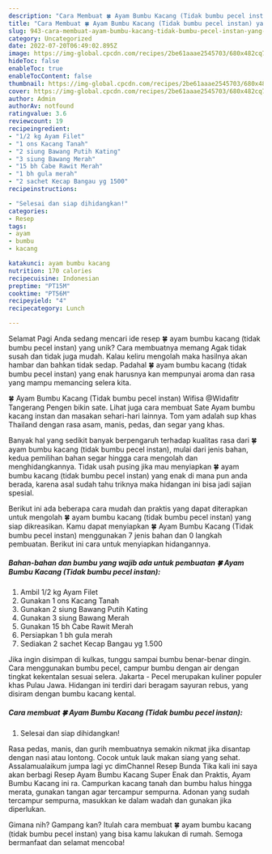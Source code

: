 ```yaml
---
description: "Cara Membuat 🍀 Ayam Bumbu Kacang (Tidak bumbu pecel instan) yang Enak, Lezat"
title: "Cara Membuat 🍀 Ayam Bumbu Kacang (Tidak bumbu pecel instan) yang Enak, Lezat"
slug: 943-cara-membuat-ayam-bumbu-kacang-tidak-bumbu-pecel-instan-yang-enak-lezat
category: Uncategorized
date: 2022-07-20T06:49:02.895Z
image: https://img-global.cpcdn.com/recipes/2be61aaae2545703/680x482cq70/ayam-bumbu-kacang-tidak-bumbu-pecel-instan-foto-resep-utama.jpg
hideToc: false
enableToc: true
enableTocContent: false
thumbnail: https://img-global.cpcdn.com/recipes/2be61aaae2545703/680x482cq70/ayam-bumbu-kacang-tidak-bumbu-pecel-instan-foto-resep-utama.jpg
cover: https://img-global.cpcdn.com/recipes/2be61aaae2545703/680x482cq70/ayam-bumbu-kacang-tidak-bumbu-pecel-instan-foto-resep-utama.jpg
author: Admin
authorAv: notfound
ratingvalue: 3.6
reviewcount: 19
recipeingredient:
- "1/2 kg Ayam Filet"
- "1 ons Kacang Tanah"
- "2 siung Bawang Putih Kating"
- "3 siung Bawang Merah"
- "15 bh Cabe Rawit Merah"
- "1 bh gula merah"
- "2 sachet Kecap Bangau yg 1500"
recipeinstructions:

- "Selesai dan siap dihidangkan!"
categories:
- Resep
tags:
- ayam
- bumbu
- kacang

katakunci: ayam bumbu kacang 
nutrition: 170 calories
recipecuisine: Indonesian
preptime: "PT15M"
cooktime: "PT56M"
recipeyield: "4"
recipecategory: Lunch

---
```



Selamat Pagi Anda sedang mencari ide resep 🍀 ayam bumbu kacang (tidak bumbu pecel instan) yang unik? Cara membuatnya memang Agak tidak susah dan tidak juga mudah. Kalau keliru mengolah maka hasilnya akan hambar dan bahkan tidak sedap. Padahal 🍀 ayam bumbu kacang (tidak bumbu pecel instan) yang enak harusnya kan mempunyai aroma dan rasa yang mampu memancing selera kita.


🍀 Ayam Bumbu Kacang (Tidak bumbu pecel instan) Wifisa @Widafitr Tangerang Pengen bikin sate. Lihat juga cara membuat Sate Ayam bumbu kacang instan dan masakan sehari-hari lainnya. Tom yam adalah sup khas Thailand dengan rasa asam, manis, pedas, dan segar yang khas.

Banyak hal yang sedikit banyak berpengaruh terhadap kualitas rasa dari 🍀 ayam bumbu kacang (tidak bumbu pecel instan), mulai dari jenis bahan, kedua pemilihan bahan segar hingga cara mengolah dan menghidangkannya. Tidak usah pusing jika mau menyiapkan 🍀 ayam bumbu kacang (tidak bumbu pecel instan) yang enak di mana pun anda berada, karena asal sudah tahu triknya maka hidangan ini bisa jadi sajian spesial.


Berikut ini ada beberapa cara mudah dan praktis yang dapat diterapkan untuk mengolah 🍀 ayam bumbu kacang (tidak bumbu pecel instan) yang siap dikreasikan. Kamu dapat menyiapkan 🍀 Ayam Bumbu Kacang (Tidak bumbu pecel instan) menggunakan 7 jenis bahan dan 0 langkah pembuatan. Berikut ini cara untuk menyiapkan hidangannya.

<!--inarticleads1-->

##### Bahan-bahan dan bumbu yang wajib ada untuk pembuatan 🍀 Ayam Bumbu Kacang (Tidak bumbu pecel instan):

1. Ambil 1/2 kg Ayam Filet
1. Gunakan 1 ons Kacang Tanah
1. Gunakan 2 siung Bawang Putih Kating
1. Gunakan 3 siung Bawang Merah
1. Gunakan 15 bh Cabe Rawit Merah
1. Persiapkan 1 bh gula merah
1. Sediakan 2 sachet Kecap Bangau yg 1.500


Jika ingin disimpan di kulkas, tunggu sampai bumbu benar-benar dingin. Cara menggunakan bumbu pecel, campur bumbu dengan air dengan tingkat kekentalan sesuai selera. Jakarta - Pecel merupakan kuliner populer khas Pulau Jawa. Hidangan ini terdiri dari beragam sayuran rebus, yang disiram dengan bumbu kacang kental. 

<!--inarticleads2-->

##### Cara membuat 🍀 Ayam Bumbu Kacang (Tidak bumbu pecel instan):


1. Selesai dan siap dihidangkan!

Rasa pedas, manis, dan gurih membuatnya semakin nikmat jika disantap dengan nasi atau lontong. Cocok untuk lauk makan siang yang sehat. Assalamualaikum jumpa lagi yc dimChannel Resep Bunda Tika kali ini saya akan berbagi Resep Ayam Bumbu Kacang Super Enak dan Praktis, Ayam Bumbu Kacang ini ra. Campurkan kacang tanah dan bumbu halus hingga merata, gunakan tangan agar tercampur sempurna. Adonan yang sudah tercampur sempurna, masukkan ke dalam wadah dan gunakan jika diperlukan. 

Gimana nih? Gampang kan? Itulah cara membuat 🍀 ayam bumbu kacang (tidak bumbu pecel instan) yang bisa kamu lakukan di rumah. Semoga bermanfaat dan selamat mencoba!
